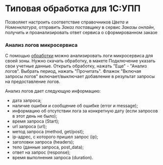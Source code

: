 # Типовая обработка для 1С:УПП
Позволяет настроить соответствие справочников _Цвета_ и _Номенклатура_, отправить _Заказ поставщику_ в сервис _Заказы онлайн_, получить и проанализировать ответ сервиса о сформированном заказе

### Анализ логов микросервиса
С помощью [обработки](https://github.com/oknosoft/windowbuilder-parametric/blob/master/1c/%D0%9F%D0%B0%D1%80%D0%B0%D0%BC%D0%B5%D1%82%D1%80%D0%B8%D1%87%D0%B5%D1%81%D0%BA%D0%B8%D0%B9%D0%97%D0%B0%D0%BA%D0%B0%D0%B72.epf) можно анализировать логи микросервиса для своей зоны.
Нужно скачать обработку, в макете Подключение указать свои учетные данные. Открыть обработку, нажать "Еще" - "Анализ логов".
Выбрать период, нажать "Прочитать". Флажок "Включая запросы логов" включает/выключает добавление в результат запросы на предоставление логов.

Анализ логов дает следующую информацию:

- дата запроса;
- наличие ошибки и сообщение об ошибке (error и message);
- информацию об отсутствии лога за конкретную дату (если запросов в этот день не было);
- время запроса (Start);
- url запроса (url);
- метод запроса (method, get/post);
- ip-адрес, с которого пришел запрос (ip);
- заголовки запроса (headers);
- тело (данные запроса, post_data);
- ответ на запрос (response);
- время выполнения запроса (duration).
